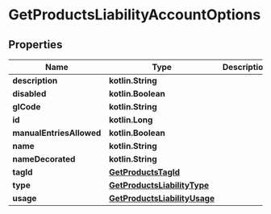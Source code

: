
# GetProductsLiabilityAccountOptions

## Properties
| Name | Type | Description | Notes |
| ------------ | ------------- | ------------- | ------------- |
| **description** | **kotlin.String** |  |  [optional] |
| **disabled** | **kotlin.Boolean** |  |  [optional] |
| **glCode** | **kotlin.String** |  |  [optional] |
| **id** | **kotlin.Long** |  |  [optional] |
| **manualEntriesAllowed** | **kotlin.Boolean** |  |  [optional] |
| **name** | **kotlin.String** |  |  [optional] |
| **nameDecorated** | **kotlin.String** |  |  [optional] |
| **tagId** | [**GetProductsTagId**](GetProductsTagId.md) |  |  [optional] |
| **type** | [**GetProductsLiabilityType**](GetProductsLiabilityType.md) |  |  [optional] |
| **usage** | [**GetProductsLiabilityUsage**](GetProductsLiabilityUsage.md) |  |  [optional] |



